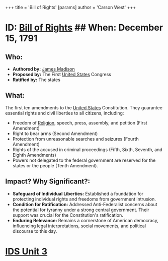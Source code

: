 +++
 title = 'Bill of Rights'
[params]
	author = 'Carson West'
+++
# ID: [Bill of Rights](./../bill-of-rights/) ## When: December 15, 1791
## Who: 
* **Authored by:** [James Madison](./../james-madison/) 
* **Proposed by:**  The First [United States](./../united-states/) Congress
* **Ratified by:** The states 

## What:
The first ten amendments to the [United States](./../united-states/) Constitution. They guarantee essential rights and civil liberties to all citizens, including: 
* Freedom of [Religion](./../religion/), speech, press, assembly, and petition (First Amendment)
* Right to bear arms (Second Amendment)
* Protection from unreasonable searches and seizures (Fourth Amendment)
* Rights of the accused in criminal proceedings (Fifth, Sixth, Seventh, and Eighth Amendments)
* Powers not delegated to the federal government are reserved for the states or the people (Tenth Amendment). 

## Impact? Why Significant?: 
* **Safeguard of Individual Liberties:** Established a foundation for protecting individual rights and freedoms from government intrusion.
* **Condition for Ratification:** Addressed Anti-Federalist concerns about the potential for tyranny under a strong central government. Their support was crucial for the Constitution's ratification.
* **Enduring Relevance:** Remains a cornerstone of American democracy, influencing legal interpretations, social movements, and political discourse to this day.  

# [IDS Unit 3](./../ids-unit-3/)
